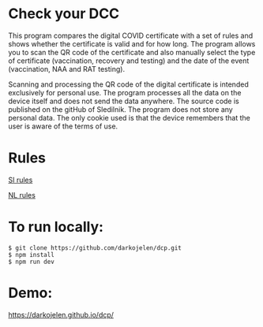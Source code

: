 # Check your DCC
This program compares the digital COVID certificate with a set of rules and shows whether the certificate is valid and for how long. The program allows you to scan the QR code of the certificate and also manually select the type of certificate (vaccination, recovery and testing) and the date of the event (vaccination, NAA and RAT testing).

Scanning and processing the QR code of the digital certificate is intended exclusively for personal use. The program processes all the data on the device itself and does not send the data anywhere. The source code is published on the gitHub of Sledilnik. The program does not store any personal data. The only cookie used is that the device remembers that the user is aware of the terms of use.

# Rules
[SI rules](https://github.com/darkojelen/dcp/blob/master/src/resources/rules-SI.json)

[NL rules](https://github.com/darkojelen/dcp/blob/master/src/resources/rules-NL.json)
    
# To run locally:

    $ git clone https://github.com/darkojelen/dcp.git
    $ npm install
    $ npm run dev

# Demo:
https://darkojelen.github.io/dcp/
